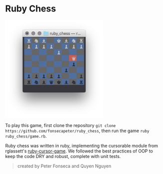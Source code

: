 # Ruby Chess

![screenshot]( https://github.com/fonsecapeter/ruby_chess/blob/master/media/sc.png "sc.png")

To play this game, first clone the repository `git clone https://github.com/fonsecapeter/ruby_chess`, then run the game `ruby ruby_chess/game.rb`.

Ruby chess was written in ruby, implementing the cursorable module from rglassett's [ruby-cursor-game](https://github.com/rglassett/ruby-cursor-game). We followed the best practices of OOP to keep the code DRY and robust, complete with unit tests.

> created by Peter Fonseca and Quyen Nguyen
